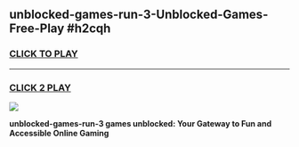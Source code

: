 
## unblocked-games-run-3-Unblocked-Games-Free-Play #h2cqh
<h3>
<a href="https://us.freeplayer.one?title=unblocked-games-run-3&ref=9M">CLICK TO PLAY</a></h3>
<hr>

<h3>
<a href="https://us.freeplayer.one?title=unblocked-games-run-3&ref=9M">CLICK 2 PLAY</a>
  
</h3>

<a href="https://us.freeplayer.one?title=unblocked-games-run-3&ref=9M"><img src="https://clearcache.store/games.png"></a>


**unblocked-games-run-3 games unblocked: Your Gateway to Fun and Accessible Online Gaming**
